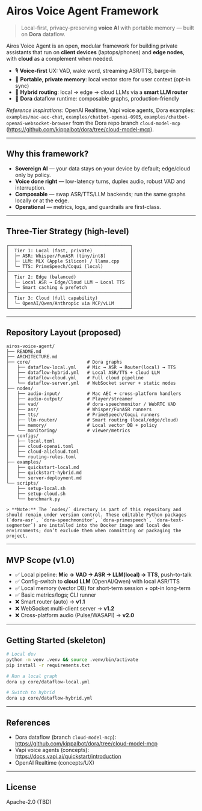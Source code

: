 # Airos Voice Agent Framework
> Local-first, privacy-preserving **voice AI** with portable memory — built on **Dora** dataflow.

Airos Voice Agent is an open, modular framework for building private assistants that run on **client devices** (laptops/phones) and **edge nodes**, with **cloud** as a complement when needed.

- 🎙️ **Voice-first** UX: VAD, wake word, streaming ASR/TTS, barge-in  
- 🧠 **Portable, private memory**: local vector store for user context (opt-in sync)  
- 🧭 **Hybrid routing**: local → edge → cloud LLMs via a **smart LLM router**  
- 🔌 **Dora** dataflow runtime: composable graphs, production-friendly

_Reference inspirations_: OpenAI Realtime, Vapi voice agents, Dora examples:  
`examples/mac-aec-chat`, `examples/chatbot-openai-0905`, `examples/chatbot-openai-websocket-browser` from the Dora repo branch `cloud-model-mcp` (https://github.com/kippalbot/dora/tree/cloud-model-mcp).

---

## Why this framework?

- **Sovereign AI** — your data stays on your device by default; edge/cloud only by policy.  
- **Voice done right** — low-latency turns, duplex audio, robust VAD and interruption.  
- **Composable** — swap ASR/TTS/LLM backends; run the same graphs locally or at the edge.  
- **Operational** — metrics, logs, and guardrails are first-class.

---

## Three-Tier Strategy (high-level)

```
┌─────────────────────────────────────────────┐
│  Tier 1: Local (fast, private)              │
│  ├─ ASR: Whisper/FunASR (tiny/int8)         │
│  ├─ LLM: MLX (Apple Silicon) / llama.cpp    │
│  └─ TTS: PrimeSpeech/Coqui (local)          │
├─────────────────────────────────────────────┤
│  Tier 2: Edge (balanced)                    │
│  ├─ Local ASR → Edge/Cloud LLM → Local TTS  │
│  └─ Smart caching & prefetch                │
├─────────────────────────────────────────────┤
│  Tier 3: Cloud (full capability)            │
│  └─ OpenAI/Qwen/Anthropic via MCP/vLLM      │
└─────────────────────────────────────────────┘
```

---

## Repository Layout (proposed)

```
airos-voice-agent/
├── README.md
├── ARCHITECTURE.md
├── core/                     # Dora graphs
│   ├── dataflow-local.yml    # Mic → ASR → Router(local) → TTS
│   ├── dataflow-hybrid.yml   # Local ASR/TTS + cloud LLM
│   ├── dataflow-cloud.yml    # Full cloud pipeline
│   └── dataflow-server.yml   # WebSocket server + static nodes
├── nodes/
│   ├── audio-input/          # Mac AEC + cross-platform handlers
│   ├── audio-output/         # Player/streamer
│   ├── vad/                  # dora-speechmonitor / WebRTC VAD
│   ├── asr/                  # Whisper/FunASR runners
│   ├── tts/                  # PrimeSpeech/Coqui runners
│   ├── llm-router/           # Smart routing (local/edge/cloud)
│   ├── memory/               # Local vector DB + policy
│   └── monitoring/           # viewer/metrics
├── configs/
│   ├── local.toml
│   ├── cloud-openai.toml
│   ├── cloud-alicloud.toml
│   └── routing-rules.toml
├── examples/
│   ├── quickstart-local.md
│   ├── quickstart-hybrid.md
│   └── server-deployment.md
└── scripts/
    ├── setup-local.sh
    ├── setup-cloud.sh
    └── benchmark.py

> **Note:** The `nodes/` directory is part of this repository and should remain under version control. These editable Python packages (`dora-asr`, `dora-speechmonitor`, `dora-primespeech`, `dora-text-segmenter`) are installed into the Docker image and local dev environments; don’t exclude them when committing or packaging the project.
```

---

## MVP Scope (v1.0)

- ✅ Local pipeline: **Mic → VAD → ASR → LLM(local) → TTS**, push-to-talk  
- ✅ Config-switch to **cloud LLM** (OpenAI/Qwen) with local ASR/TTS  
- ✅ Local memory (vector DB) for short-term session + opt-in long-term  
- ✅ Basic metrics/logs; CLI runner  
- ❌ Smart router (auto) → **v1.1**  
- ❌ WebSocket multi-client server → **v1.2**  
- ❌ Cross-platform audio (Pulse/WASAPI) → **v2.0**  

---

## Getting Started (skeleton)

```bash
# Local dev
python -m venv .venv && source .venv/bin/activate
pip install -r requirements.txt

# Run a local graph
dora up core/dataflow-local.yml

# Switch to hybrid
dora up core/dataflow-hybrid.yml
```

---

## References

- Dora dataflow (branch `cloud-model-mcp`): https://github.com/kippalbot/dora/tree/cloud-model-mcp  
- Vapi voice agents (concepts): https://docs.vapi.ai/quickstart/introduction  
- OpenAI Realtime (concepts/UX)

---

## License

Apache-2.0 (TBD)
